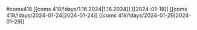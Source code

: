 #coms418 
[[coms 418/!days/1.16.2024|1.16.2024]]
[[2024-01-18]]
[[coms 418/!days/2024-01-24|2024-01-24]]
[[coms 418/!days/2024-01-29|2024-01-29]]